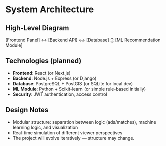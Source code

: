 # System Architecture

## High-Level Diagram
[Frontend Panel] ↔ [Backend API] ↔ [Database]
                            ↕
                   [ML Recommendation Module]

## Technologies (planned)
- **Frontend**: React (or Next.js)
- **Backend**: Node.js + Express (or Django)
- **Database**: PostgreSQL + PostGIS (or SQLite for local dev)
- **ML Module**: Python + Scikit-learn (or simple rule-based initially)
- **Security**: JWT authentication, access control

## Design Notes
- Modular structure: separation between logic (ads/matches), machine learning logic, and visualization
- Real-time simulation of different viewer perspectives
- The project will evolve iteratively — structure may change.
